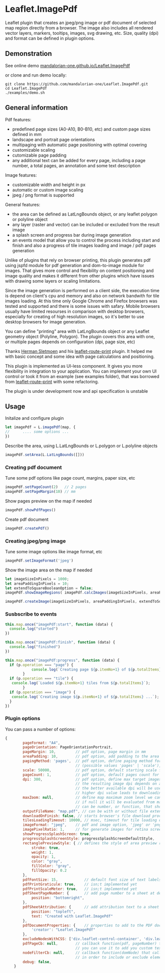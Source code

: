 # Leaflet.ImagePdf

Leaflet plugin that creates an jpeg/png image or pdf document of selected map region directly from a browser. 
The image also includes all rendered vector layers, markers, tooltips, images, svg drawing, etc. Size, quality (dpi) and format can be defined in plugin options. 

## Demonstration

See online demo [mandalorian-one.github.io/Leaflet.ImagePdf](https://mandalorian-one.github.io/Leaflet.ImagePdf/) 

or clone and run demo locally:

```console
git clone https://github.com/mandalorian-one/Leaflet.ImagePdf.git
cd Leaflet.ImagePdf
./examples/demo.sh
```

## General information

Pdf features: 
- predefined page sizes (A0-A10, B0-B10, etc) and custom page sizes defined in mm
- landscape and portrait page orientations
- multipaging with automatic page positioning with optimal covering 
- customizable scaling
- cutomizable page padding
- any additional text can be added for every page, including a page number, a total pages, an annotation and some text description

Image features:
- customizable width and height in px
- automatic or custom image scaling
- jpeg / png format is supported

General features:
- the area can be defined as LatLngBounds object, or any leaflet polygon or polyline object
- any layer (raster and vector) can be included or excluded from the result image
- a splash screen and progress bar during image generation
- an events model that allow you to control the process including start and finish and also a progress of tile images loading and image / pdf pages generation

Unlike of plugins that rely on browser printing, this plugin generates pdf using jspfd module for pdf generation and dom-to-image module for images. That gives more control and flexibility on content positioning and image quality and makes it different from other plugins which have issues with drawing some layers or scaling limitations.

Since the image generation is performed on a client side, the execution time is depend on client's cpu and memory and also on network bandwith for tile images loading. At this time only Google Chrome and Firefox browsers was tested and supported and there is some issues with safary. Mobile browsers usually have limited resourses in comparison with desktop browsers, especially for creating of high resolution images, so it's better to use desktop browsers for image generation.

You can define "printing" area with LatLngBounds object or any Leaflet geometry object (Polyline, Polygon). 
The plugin covers this area with one, or multiple pages depends on configuration (dpi, page size, etc)

Thanks [Herman Sletmoen](https://github.com/hersle) and his [leaflet-route-print](https://hersle.github.io/leaflet-route-print/) plugin.
It helped me with basic concept and some idea with page calculations and positioning.

This plugin is implemented as UI-less component.
It gives you more flexibility in integration to your application.
You can implement your own UI control or took it from an example (see examples folder), 
that was borrowed from [leaflet-route-print](https://hersle.github.io/leaflet-route-print/) with some refactoring. 
 
The plugin is under development now and api specification is unstable

## Usage

Initalize and configure plugin
```javascript
let imagePdf = L.imagePdf(map, {
//  	.... some options ...
})
```

Describe the area, using L.LatLngBounds or L.polygon or L.polyline objects
```javascript
imagePdf.setArea(L.LatLngBounds([]))
```

### Creating pdf document

Tune some pdf options like page count, margins, paper size, etc
```javascript
imagePdf.setPageCount(2)   // 2 pages
imagePdf.setPageMargin(10) // mm
```

Show pages preview on the map if needed
```javascript
imagePdf.showPdfPages()
```

Create pdf document
```javascript
imagePdf.createPdf()
```

### Creating jpeg/png image

Tune some image options like image format, etc
```javascript
imagePdf.setImageFormat('jpeg')
```

Show the image area on the map if needed
```javascript
let imageSizeInPixels = 1000;
let areaPaddingInPixels = 10;
let extendToSquareBooleanOption = false;
imagePdf.showImageRegions( imagePdf.calcImages(imageSizeInPixels, areaPaddingInPixels, extendToSquareBooleanOption) )
```

```javascript
imagePdf.createImage(imageSizeInPixels, areaPaddingInPixels, extendToSquareBooleanOption)
```

### Susbscribe to events

```javascript
this.map.once("imagePdf:start", function (data) {
  console.log("started")
})

this.map.once("imagePdf:finish", function (data) {
  console.log("finished")
})

this.map.once("imagePdf:progress", function (data) {
  if (p.operation === "page") {
			console.log(`Creating page ${p.itemNo+1} of ${p.totalItems} ...`);
		}
  if (p.operation === "tile") {
   console.log(`Loaded ${p.itemNo+1} tiles from ${p.totalItems}`);
		}
  if (p.operation === "image") {
   console.log(`Creating image ${p.itemNo+1} of ${p.totalItems} ...`);
  }
})
```

### Plugin options

You can pass a number of options:

```javascript
{
        pageFormat: "A4",
        pageOrientation: PageOrientationPortrait,
        pageMargin: 10,         // pdf option, page margin in mm
        areaPadding: 10,        // pdf option, add padding to the area in mm
        pagingMethod: 'pages',  // pdf option, define paging method for multi-page pdf generation
                                // (possible values 'pages' | 'scale'), it's better to use 'pages' because 'scale' method now is not properly tested
        scale: 50000,           // pdf option, default starting scale for 'scale' paging method
        pageCount: 1,           // pdf option, default pages count for 'pages' paging method
        dpi: 300,               // pdf option, define max target images dpi, it defines how deep the map will be zoomed to create images
                                // the resulting image dpi depends on available tiles images resolution and page size in mm
                                // the better available dpi will be used
                                // higher dpi value leads to downloading more tiles and greatly increase images generation time
        maxZoom: null,          // define map maximum zoom level we can fall to load image tiles
                                // if null it will be evaluated from map.getMaxZoom()
                                // can be number, or function, that should return the number
        outputFileName: "map.pdf", // can be with or without file extension
        downloadOnFinish: false, // starts browser's file download process in order to save pdf file
        tilesLoadingTimeout: 10000, // msec, timeout for tile loading on every page(image) generation
        imageFormat: "jpeg",    // pdf and image option, 'jpeg' or 'png'
        imagePixelRatio: 1,     // for generate images for retina screens. set to 2 or window.devicePixelRatio
        showProgressSplashScreen: true,
        progressSplashScreenStyle: progressSplashScreenDefaultStyle,
        rectanglePreviewStyle: { // defines the style of area preview rectangle
            stroke: true,
            weight: 1,
            opacity: 1,
            color: "gray",
            fillColor: "gray",
            fillOpacity: 0.2
        },
        pdfFontSize: 15,            // default font size of text labels in pdf document
        pdfPrintGraticule: true,    // isn;t implemented yet
        pdfPrintScaleMeter: true,   // isn;t implemented yet
        pdfSheetPageNumber: {       // add page number to a sheet at defined position
            position: "bottomright",
        },
        pdfSheetAttribution: {      // add attribution text to a sheet at defined position
            position: "topleft",
            text: "Created with Leaflet.ImagePdf"
        },
        pdfDocumentProperties: {    // properties to add to the PDF document // name-to-value object structure
            'creator': "Leaflet.ImagePdf"
        },
        excludeNodesWithCSS: ['div.leaflet-control-container', 'div.leaflet-control', 'div.pdf-progress-plug'], // exclude these dom nodes from the result images
        pdfPageCb: null,        // callback function(pdf, pageNumber) that calls on every pdf page generation
                                // you can use it to add you custom text or data to pdf pages (see jspdf spec on how to operate with pdf document)
        nodeFilterCb: null,     // callback function(domNode) that calls on every dom element and should return true or false
                                // in order to include or exclude element from images and pdf
        debug: false,
    }
```
